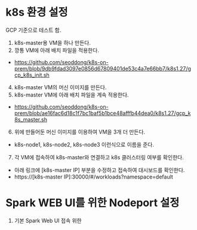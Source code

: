 # k8s 환경 설정
GCP 기준으로 테스트 함.
1. k8s-master용 VM을 하나 만든다.
2. 깡통 VM에 아래 배치 파일을 적용한다.
  - https://github.com/seoddong/k8s-on-prem/blob/9db9fdad3097e0856d67809401de53c4a7e66bb7/k8s1.27/gcp_k8s_init.sh
4. k8s-master VM의 머신 이미지를 만든다.
5. k8s-master VM에 아래 배치 파일을 계속 적용한다.
  - https://github.com/seoddong/k8s-on-prem/blob/ae16fac6d18c1f7bc1baf5b1bce48afffb44dea0/k8s1.27/gcp_k8s_master.sh
6. 위에 만들어둔 머신 이미지를 이용하여 VM을 3개 더 만든다.
  - k8s-node1, k8s-node2, k8s-node3 이런식으로 이름을 준다.
7. 각 VM에 접속하여 k8s-master와 연결하고 k8s 클러스터링 여부를 확인한다.
  - 아래 링크에 [k8s-master IP] 부분을 수정하고 접속하여 대시보드를 확인한다.
  - https://[k8s-master IP]:30000/#/workloads?namespace=default

# Spark WEB UI를 위한 Nodeport 설정
1. 기본 Spark Web UI 접속 위한 
